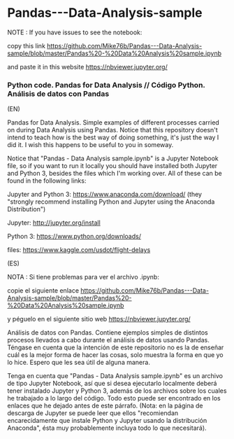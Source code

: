 # Pandas---Data-Analysis-sample
NOTE :  If you have issues to see the notebook:

  copy this link  https://github.com/Mike76b/Pandas---Data-Analysis-sample/blob/master/Pandas%20-%20Data%20Analysis%20sample.ipynb 
  
  and paste it in this website  https://nbviewer.jupyter.org/
  
### Python code. Pandas for Data Analysis // Código Python. Análisis de datos con Pandas

(EN) 

Pandas for Data Analysis. Simple examples of different processes carried on during Data Analysis using Pandas. Notice that this repository doesn't intend to teach how is the best way of doing something, it's just the way I did it. I wish this happens to be useful to you in someway.

Notice that "Pandas - Data Analysis sample.ipynb" is a Jupyter Notebook file, so if you want to run it locally you should have installed both Jupyter and Python 3, besides the files which I'm working over. All of these can be found in the following links:

Jupyter and Python 3: https://www.anaconda.com/download/ (they "strongly recommend installing Python and Jupyter using the Anaconda Distribution")

Jupyter: http://jupyter.org/install

Python 3: https://www.python.org/downloads/

files: https://www.kaggle.com/usdot/flight-delays

(ES) 

NOTA :  Si tiene problemas para ver el archivo .ipynb:

  copie el siguiente enlace  https://github.com/Mike76b/Pandas---Data-Analysis-sample/blob/master/Pandas%20-%20Data%20Analysis%20sample.ipynb
  
  y péguelo en el siguiente sitio web  https://nbviewer.jupyter.org/

Análisis de datos con Pandas. Contiene ejemplos simples de distintos procesos llevados a cabo durante el análisis de datos usando Pandas. Téngase en cuenta que la intención de este repositorio no es la de enseñar cuál es la mejor forma de hacer las cosas, solo muestra la forma en que yo lo hice. Espero que les sea útil de alguna manera.

Tenga en cuenta que "Pandas - Data Analysis sample.ipynb" es un archivo de tipo Jupyter Notebook, así que si desea ejecutarlo localmente deberá tener instalado Jupyter y Python 3, además de los archivos sobre los cuales he trabajado a lo largo del código. Todo esto puede ser encontrado en los enlaces que he dejado antes de este párrafo. (Nota: en la página de descarga de Jupyter se puede leer que ellos "recomiendan encarecidamente que instale Python y Jupyter usando la distribución Anaconda", ésta muy probablemente incluya todo lo que necesitará).

